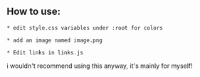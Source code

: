 ## How to use:

```
* edit style.css variables under :root for colors

* add an image named image.png 

* Edit links in links.js
```

i wouldn't recommend using this anyway, it's mainly for myself!
